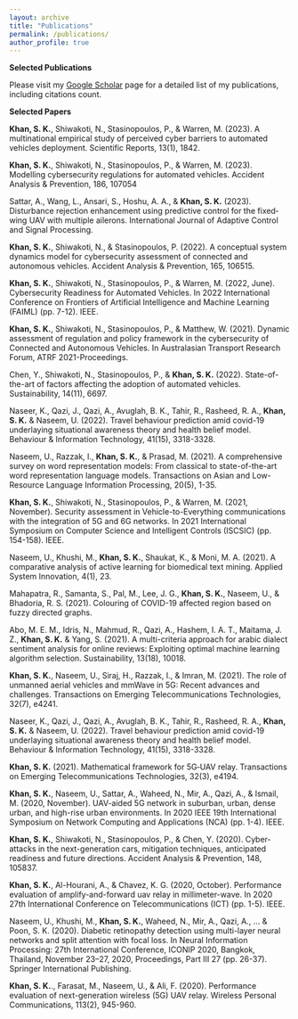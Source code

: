 ```yaml
---
layout: archive
title: "Publications"
permalink: /publications/
author_profile: true
---
```


**Selected Publications**

Please visit my [Google Scholar](https://scholar.google.com.au/citations?user=zRQ4JDkAAAAJ&hl=en&oi=ao) page for a detailed list of my publications, including citations count.

**Selected Papers**


**Khan, S. K.**, Shiwakoti, N., Stasinopoulos, P., & Warren, M. (2023). A multinational empirical study of perceived cyber barriers to automated vehicles deployment. Scientific Reports, 13(1), 1842.


**Khan, S. K.**, Shiwakoti, N., Stasinopoulos, P., & Warren, M. (2023). Modelling cybersecurity regulations for automated vehicles. Accident Analysis & Prevention, 186, 107054


Sattar, A., Wang, L., Ansari, S., Hoshu, A. A., & **Khan, S. K.** (2023). Disturbance rejection enhancement using predictive control for the fixed‐wing UAV with multiple ailerons. International Journal of Adaptive Control and Signal Processing.


**Khan, S. K.**, Shiwakoti, N., & Stasinopoulos, P. (2022). A conceptual system dynamics model for cybersecurity assessment of connected and autonomous vehicles. Accident Analysis & Prevention, 165, 106515.


**Khan, S. K.**, Shiwakoti, N., Stasinopoulos, P., & Warren, M. (2022, June). Cybersecurity Readiness for Automated Vehicles. In 2022 International Conference on Frontiers of Artificial Intelligence and Machine Learning (FAIML) (pp. 7-12). IEEE.


**Khan, S. K.**, Shiwakoti, N., Stasinopoulos, P., & Matthew, W. (2021). Dynamic assessment of regulation and policy framework in the cybersecurity of Connected and Autonomous Vehicles. In Australasian Transport Research Forum, ATRF 2021-Proceedings.


Chen, Y., Shiwakoti, N., Stasinopoulos, P., & **Khan, S. K.** (2022). State-of-the-art of factors affecting the adoption of automated vehicles. Sustainability, 14(11), 6697.


Naseer, K., Qazi, J., Qazi, A., Avuglah, B. K., Tahir, R., Rasheed, R. A., **Khan, S. K.** & Naseem, U. (2022). Travel behaviour prediction amid covid-19 underlaying situational awareness theory and health belief model. Behaviour & Information Technology, 41(15), 3318-3328.


Naseem, U., Razzak, I., **Khan, S. K.**, & Prasad, M. (2021). A comprehensive survey on word representation models: From classical to state-of-the-art word representation language models. Transactions on Asian and Low-Resource Language Information Processing, 20(5), 1-35.


**Khan, S. K.**, Shiwakoti, N., Stasinopoulos, P., & Warren, M. (2021, November). Security assessment in Vehicle-to-Everything communications with the integration of 5G and 6G networks. In 2021 International Symposium on Computer Science and Intelligent Controls (ISCSIC) (pp. 154-158). IEEE.


Naseem, U., Khushi, M., **Khan, S. K.**, Shaukat, K., & Moni, M. A. (2021). A comparative analysis of active learning for biomedical text mining. Applied System Innovation, 4(1), 23.


Mahapatra, R., Samanta, S., Pal, M., Lee, J. G., **Khan, S. K.**, Naseem, U., & Bhadoria, R. S. (2021). Colouring of COVID-19 affected region based on fuzzy directed graphs.


Abo, M. E. M., Idris, N., Mahmud, R., Qazi, A., Hashem, I. A. T., Maitama, J. Z., **Khan, S. K.** & Yang, S. (2021). A multi-criteria approach for arabic dialect sentiment analysis for online reviews: Exploiting optimal machine learning algorithm selection. Sustainability, 13(18), 10018.


**Khan, S. K.**, Naseem, U., Siraj, H., Razzak, I., & Imran, M. (2021). The role of unmanned aerial vehicles and mmWave in 5G: Recent advances and challenges. Transactions on Emerging Telecommunications Technologies, 32(7), e4241.


Naseer, K., Qazi, J., Qazi, A., Avuglah, B. K., Tahir, R., Rasheed, R. A., **Khan, S. K.** & Naseem, U. (2022). Travel behaviour prediction amid covid-19 underlaying situational awareness theory and health belief model. Behaviour & Information Technology, 41(15), 3318-3328.


**Khan, S. K.** (2021). Mathematical framework for 5G‐UAV relay. Transactions on Emerging Telecommunications Technologies, 32(3), e4194.


**Khan, S. K.**, Naseem, U., Sattar, A., Waheed, N., Mir, A., Qazi, A., & Ismail, M. (2020, November). UAV-aided 5G network in suburban, urban, dense urban, and high-rise urban environments. In 2020 IEEE 19th International Symposium on Network Computing and Applications (NCA) (pp. 1-4). IEEE.


**Khan, S. K.**, Shiwakoti, N., Stasinopoulos, P., & Chen, Y. (2020). Cyber-attacks in the next-generation cars, mitigation techniques, anticipated readiness and future directions. Accident Analysis & Prevention, 148, 105837.


**Khan, S. K.**, Al-Hourani, A., & Chavez, K. G. (2020, October). Performance evaluation of amplify-and-forward uav relay in millimeter-wave. In 2020 27th International Conference on Telecommunications (ICT) (pp. 1-5). IEEE.


Naseem, U., Khushi, M., **Khan, S. K.**, Waheed, N., Mir, A., Qazi, A., ... & Poon, S. K. (2020). Diabetic retinopathy detection using multi-layer neural networks and split attention with focal loss. In Neural Information Processing: 27th International Conference, ICONIP 2020, Bangkok, Thailand, November 23–27, 2020, Proceedings, Part III 27 (pp. 26-37). Springer International Publishing.

**Khan, S. K.**., Farasat, M., Naseem, U., & Ali, F. (2020). Performance evaluation of next-generation wireless (5G) UAV relay. Wireless Personal Communications, 113(2), 945-960.


<!--  (**IF=7.18, CORE A, JCQ Q1**) -->
<!-- {% if author.googlescholar %}
  You can also find my articles on <u><a href="{{author.googlescholar}}">my Google Scholar profile</a>.</u>
{% endif %}

{% include base_path %}

{% for post in site.publications reversed %}
  {% include archive-single.html %}
{% endfor %} -->
